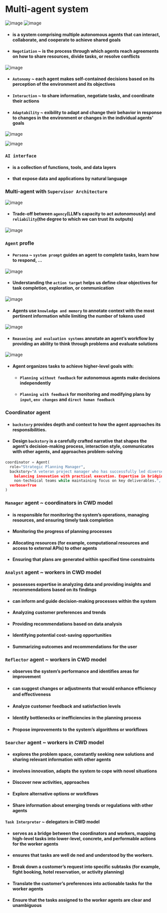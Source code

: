 # Multi-agent system

![image](https://github.com/user-attachments/assets/6b46e565-4f19-491f-a558-7414d7d3587c)
![image](https://github.com/user-attachments/assets/5334855d-e64f-409a-84e3-6c999eece565)

- #### is a system comprising multiple autonomous agents that can interact, collaborate, and cooperate to achieve shared goals
- #### `Negotiation` ~ is the process through which agents reach agreements on how to share resources, divide tasks, or resolve conflicts
![image](https://github.com/user-attachments/assets/e38ed039-fac9-4d2c-8ccb-33b0e129e769)

- #### `Autonomy` ~ each agent makes self-contained decisions based on its perception of the environment and its objectives
- #### `Interaction` ~ to share information, negotiate tasks, and coordinate their actions
- #### `Adaptability` ~ exibility to adapt and change their behavior in response to changes in the environment or changes in the individual agents’ goals

![image](https://github.com/user-attachments/assets/878496c8-b4d1-4f67-8164-aa6b72232364)

![image](https://github.com/user-attachments/assets/22ce686d-5d5b-4a21-8d5f-16b76932f9ec)

### `AI interface`
- #### is a collection of functions, tools, and data layers
- #### that expose data and applications by natural language

### Multi-agent with `Supervisor Architecture`
![image](https://github.com/user-attachments/assets/5f329178-d018-4a4d-99b0-89607b3541d5)
- #### Trade-off between `agency`(LLM’s capacity to act autonomously) and `reliability`(the degree to which we can trust its outputs)

![image](https://github.com/user-attachments/assets/4efe1670-afab-4a11-b43c-c09afbd72728)
### `Agent` profle
- #### `Persona` ~ `system prompt` guides an agent to complete tasks, learn how to respond, ...
![image](https://github.com/user-attachments/assets/0f21b869-779f-4c90-8874-567ab4fb5deb)
- #### Understanding the `action target` helps us define clear objectives for task completion, exploration, or communication
![image](https://github.com/user-attachments/assets/32a2af1b-c6cd-4fab-9702-2d5f6ba80111)
- #### Agents use `knowledge and memory` to annotate context with the most pertinent information while limiting the number of tokens used
![image](https://github.com/user-attachments/assets/f3ea22ef-ff2b-40c7-b06e-ae34659bea21)
- #### `Reasoning and evaluation systems` annotate an agent’s workflow by providing an ability to think through problems and evaluate solutions
![image](https://github.com/user-attachments/assets/8b73d735-f96a-475a-a2d0-4319d171d00b)
- #### Agent organizes tasks to achieve higher-level goals with:
  - #### `Planning without feedback` for autonomous agents make decisions independently
  - #### `Planning with feedback` for monitoring and modifying plans by `input`, `env changes` and `direct human feedback`

### Coordinator agent
- #### `backstory` provides depth and context to how the agent approaches its responsibilities.
- #### Design `backstory` is a carefully crafted narrative that shapes the agent’s decision-making process, interaction style, communicates with other agents, and approaches problem-solving
```python
coordinator = Agent(
  role="Strategic Planning Manager",
  backstory="A veteran project manager who has successfully led diverse teams in Silicon Valley startups, known for
    balancing innovation with practical execution. Expertise in bridging communication gaps between technical and
    non-technical teams while maintaining focus on key deliverables.",
  verbose=True
)
```

### `Manager` agent ~ coordinators in CWD model
- #### is responsible for monitoring the system’s operations, managing resources, and ensuring timely task completion
- #### Monitoring the progress of planning processes
- #### Allocating resources (for example, computational resources and access to external APIs) to other agents
- #### Ensuring that plans are generated within specified time constraints

### `Analyst` agent ~ workers in CWD model
- #### possesses expertise in analyzing data and providing insights and recommendations based on its findings
- #### can inform and guide decision-making processes within the system
- #### Analyzing customer preferences and trends
- #### Providing recommendations based on data analysis
- #### Identifying potential cost-saving opportunities
- #### Summarizing outcomes and recommendations for the user

### `Reflector` agent ~ workers in CWD model
- #### observes the system’s performance and identifies areas for improvement
- #### can suggest changes or adjustments that would enhance eﬃciency and eﬀectiveness
- #### Analyze customer feedback and satisfaction levels
- #### Identify bottlenecks or ineﬃciencies in the planning process
- #### Propose improvements to the system’s algorithms or workflows

### `Searcher` agent ~ workers in CWD model
- #### explores the problem space, constantly seeking new solutions and sharing relevant information with other agents
- #### involves innovation, adapts the system to cope with novel situations
- #### Discover new activities, approaches
- #### Explore alternative options or workflows
- #### Share information about emerging trends or regulations with other agents

#### `Task Interpreter` ~ delegators in CWD model
- #### serves as a bridge between the coordinators and workers, mapping high-level tasks into lower-level, concrete, and performable actions for the worker agents
- #### ensures that tasks are well de ned and understood by the workers.
- #### Break down a customer’s request into specific subtasks (for example, fight booking, hotel reservation, or activity planning)
- #### Translate the customer’s preferences into actionable tasks for the worker agents
- #### Ensure that the tasks assigned to the worker agents are clear and unambiguous



